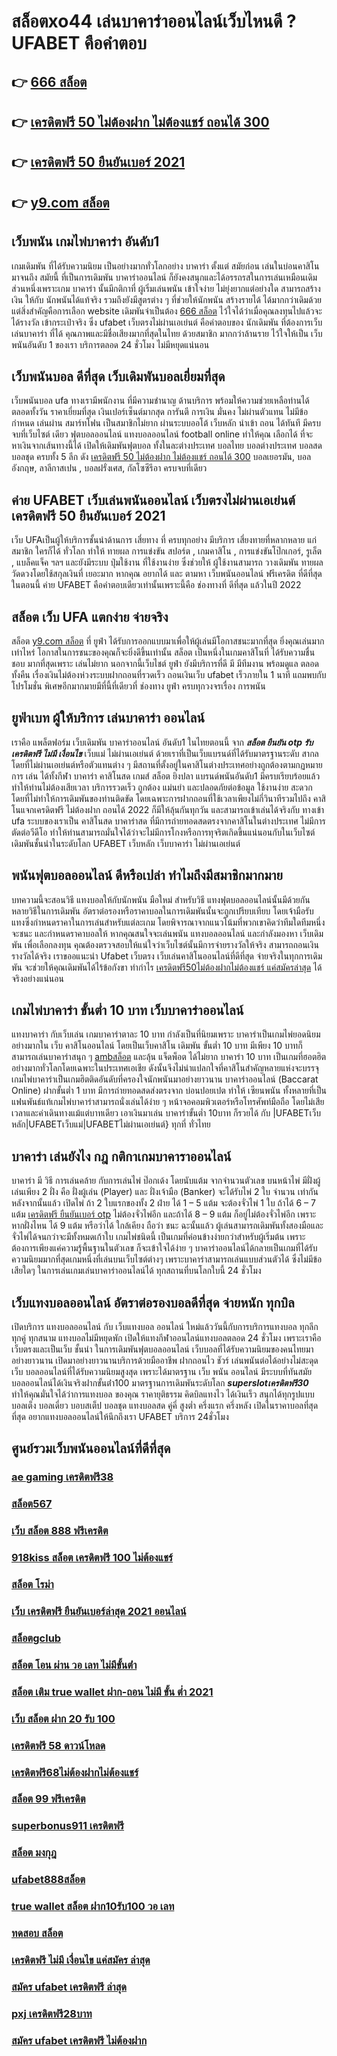 # สล็อตxo44 เล่นบาคาร่าออนไลน์เว็บไหนดี ? UFABET คือคำตอบ

## 👉 [666 สล็อต](https://mabet.net/register/)
## 👉 [เครดิตฟรี 50 ไม่ต้องฝาก ไม่ต้องแชร์ ถอนได้ 300](https://mabet.net/credit-free-new/)
## 👉 [เครดิตฟรี 50 ยืนยันเบอร์ 2021](https://mabet.net/credit-free-100/)
## 👉 [y9.com สล็อต](https://member.mabet.net/?action=login)

## เว็บพนัน  เกมไพ่บาคาร่า  อันดับ1

เกมเดิมพัน ที่ได้รับความนิยม เป็นอย่างมากทั่วโลกอย่าง  บาคาร่า ตั้งแต่ สมัยก่อน เล่นในบ่อนคาสิโนมาจนถึง สมัยนี้ ที่เป็นการเดิมพัน บาคาร่าออนไลน์ ก็ยังคงสนุกและได้อรรถรสในการเล่นเหมือนเดิม ส่วนหนึ่งเพราะเกม บาคาร่า นั้นมีกติกาที่ ผู้เริ่มเล่นพนัน  เข้าใจง่าย ไม่ยุ่งยากแต่อย่างใด  สามารถสร้างเงิน ให้กับ นักพนันได้แท้จริง รวมถึงยังมีสูตรต่าง ๆ ที่ช่วยให้นักพนัน  สร้างรายได้ ได้มากกว่าเดิมด้วย แต่สิ่งสำคัญคือการเลือก website เดิมพันจำเป็นต้อง [666 สล็อต](https://mabet.net/credit-free-new/) ไว้ใจได้ว่าเมื่อคุณลงทุนไปแล้วจะได้รางวัล เข้ากระเป๋าจริง ซึ่ง  ufabet เว็บตรงไม่ผ่านเอเย่นต์  คือคำตอบของ นักเดิมพัน ที่ต้องการเว็บเล่นบาคาร่า ที่ได้ คุณภาพและมีชื่อเสียงมากที่สุดในไทย ด้วยสมาชิก มากกว่าล้านราย ไว้ใจให้เป็น เว็บพนันอันดับ 1 ของเรา บริการตลอด 24 ชั่วโมง ไม่มีหยุดแน่นอน

## เว็บพนันบอล ดีที่สุด เว็บเดิมพันบอลเยี่ยมที่สุด

 เว็บพนันบอล   ufa ทางเรามีพนักงาน  ที่มีความชำนาญ ด้านบริการ พร้อมให้ความช่วยเหลือท่านได้  ตลอดทั้งวัน   ราคาเยี่ยมที่สุด   เงินเปอร์เซ็นต์มากสุด การันตี  การเงิน  มั่นคง  ไม่ผ่านตัวแทน  ไม่มีข้อกำหนด   เล่นผ่าน สมาร์ทโฟน   เป็นสมาชิกไม่ยาก ผ่านระบบออโต้  เว็บหลัก   นำเข้า  ถอน ได้ทันที  มีครบจบที่เว็บไซต์  เดียว ฟุตบอลออนไลน์ แทงบอลออนไลน์ football online ทำให้คุณ เลือกได้ ที่จะหาเงินจากเส้นทางนี้ได้ เปิดให้เดิมพันฟุตบอล  ทั้งในละต่างประเทศ บอลไทย  บอลต่างประเทศ บอลสด  บอลชุด  ครบทั้ง 5 ลีก ดัง [เครดิตฟรี 50 ไม่ต้องฝาก ไม่ต้องแชร์ ถอนได้ 300](https://mabet.net/credit-free-100/)  บอลเยอรมัน,  บอลอังกฤษ, ลาลีกาสเปน ,  บอลฝรั่งเศส, กัลโซซีรีอา  ครบจบที่เดียว

## ค่าย UFABET  เว็บเล่นพนันออนไลน์ เว็บตรงไม่ผ่านเอเย่นต์ **เครดิตฟรี 50 ยืนยันเบอร์ 2021**   

เว็บ UFAเป็นผู้ให้บริการชั้นนำด้านการ เสี่ยทาง ที่ ครบทุกอย่าง มีบริการ เสี่ยงทายที่หลากหลาย แก่ สมาชิก ใครก็ได้ ทั่วโลก  ทำให้  ทายผล การแข่งขัน สปอร์ต , เกมคาสิโน , การแข่งขันโป๊กเกอร์, รูเล็ต , แบล็คแจ็ค  ฯลฯ และยังมีระบบ  ปุ่มใช้งาน ที่ใช้งานง่าย ซึ่งช่วยให้ ผู้ใช้งานสามารถ วางเดิมพัน ทายผล วัดดวงโดยใช้สกุลเงินที่ เยอะมาก หากคุณ  อยากได้  และ  ตามหา  เว็บพนันออนไลน์ ฟรีเครดิต  ที่ดีที่สุดในตอนนี้ ค่าย UFABET  คือคำตอบเดียวเท่านั้นเพราะนี้คือ ช่องทางที่ ดีที่สุด แล้วในปี 2022

## สล็อต  เว็บ UFA แตกง่าย จ่ายจริง

สล็อต [y9.com สล็อต](https://bio.link/tisawago) ที่  ยูฟ่า  ได้รับการออกแบบมาเพื่อให้ผู้เล่นมีโอกาสชนะมากที่สุด ยิ่งคุณเล่นมากเท่าไหร่ โอกาสในการชนะของคุณก็จะยิ่งดีขึ้นเท่านั้น สล็อต เป็นหนึ่งในเกมคาสิโนที่ ได้รับความชื่นชอบ มากที่สุดเพราะ เล่นไม่ยาก  นอกจากนี้เว็บไชต์  ยูฟ่า ยังมีบริการที่ดี มี มีทีมงาน พร้อมดูแล ตลอดทั้งคืน  เรื่องเงินไม่ต้องห่วงระบบฝากถอนที่รวดเร็ว    ถอนเงินเว็บ ufabet  เร็วภายใน 1 นาที แถมพบกับ โปรโมชั่น  พิเศษอีกมากมายมีที่นี้ที่เดียวที่ ช่องทาง ยูฟ่า  ครบทุกวงจรเรื่อง การพนัน 


##  ยูฟ่าเบท  ผู้ให้บริการ เล่นบาคาร่า ออนไลน์

เราคือ แพล็ตฟอร์ม เว็บเดิมพัน บาคาร่าออนไลน์ อันดับ1 ในไทยตอนนี้ จาก ***สล็อต ยืนยัน otp รับเครดิตฟรี ไม่มี เงื่อนไข*** เว็บแม่  ไม่ผ่านเอเย่นต์ ด้วยเราที่เป็นเว็บแบรนด์ที่ได้รับมาตรฐานระดับ สากล โดยที่ไม่ผ่านเอเย่นต์หรือตัวแทนต่าง ๆ มีสถานที่ตั้งอยู่ในคาสิโนต่างประเทศอย่างถูกต้องตามกฏหมาย การ  เล่น  ได้ทั้งกีฬา บาคาร่า คาสิโนสด เกมส์ สล็อต ยิงปลา แบรนด์พนันอันดับ1 มีครบเรียบร้อยแล้ว ทำให้ท่านไม่ต้องเสียเวลา บริการรวดเร็ว ถูกต้อง แม่นยำ และปลอดภัยต่อข้อมูล ใช้งานง่าย สะดวก โดยที่ไม่ทำให้การเดิมพันของท่านติดขัด โดยเฉพาะการฝากถอนที่ใช้เวลาเพียงไม่กี่วินาทีรวมไปถึง คาสิโนแจกเครดิตฟรี ไม่ต้องฝาก ถอนได้ 2022 ก็มีให้ลุ้นกันทุกวัน และสามารถเข้าเล่นได้จริงกับ  ทางเข้า ufa  ระบบของเราเป็น คาสิโนสด บาคาร่าสด ที่มีการถ่ายทอดสดตรงจากคาสิโนในต่างประเทศ ไม่มีการตัดต่อวีดีโอ ทำให้ท่านสามารถมั่นใจได้ว่าจะไม่มีการโกงหรือการทุจริตเกิดขึ้นแน่นอนกับในเว็บไซต์เดิมพันชั้นนำในระดับโลก UFABET เว็บหลัก เว็บบาคาร่า ไม่ผ่านเอเย่นต์


##  พนันฟุตบอลออนไลน์   ดีหรือเปล่า ทำไมถึงมีสมาชิกมากมาย

บทความนี้จะสอนวิธี  แทงบอลให้กับนักพนัน  มือใหม่ สำหรับวิธี แทงฟุตบอลออนไลน์นั้นมีด้วยกันหลายวิธีในการเดิมพัน  อัตราต่อรองหรือราคาบอลในการเดิมพันนั้นจะถูกเปรียบเทียบ โดยเจ้ามือรับแทงซึ่งกำหนดราคาในการเล่นสำหรับแต่ละเกม โดยพิจารณาจากแนวโน้มที่พวกเขาคิดว่าทีมใดทีมหนึ่งจะชนะ และกำหนดราคาบอลให้ หากคุณสนใจจะเล่นพนัน แทงบอลออนไลน์ และกำลังมองหา เว็บเดิมพัน เพื่อเลือกลงทุน คุณต้องตรวจสอบให้แน่ใจว่าเว็บไซต์นั้นมีการจ่ายรางวัลให้จริง สามารถถอนเงินรางวัลได้จริง เราขออแนะนำ Ufabet เว็บตรง  เว็บเล่นคาสิโนออนไลน์ที่ดีที่สุด  จ่ายจริงในทุกการเดิมพัน จะช่วยให้คุณเดิมพันได้ไร้ข้อกังขา  ทำกำไร [เครดิตฟรี50ไม่ต้องฝากไม่ต้องแชร์ แค่สมัครล่าสุด](https://mabet.net/credit-free-50/) ได้จริงอย่างแน่นอน

##  เกมไพ่บาคาร่า ขั้นต่ำ 10 บาท เว็บบาคาร่าออนไลน์ 

แทงบาคาร่า กับเว็บเล่น เกมบาคาร่าตาละ 10 บาท กำลังเป็นที่นิยมเพราะ บาคาร่าเป็นเกมไพ่ยอดนิยมอย่างมากใน เว็บ คาสิโนออนไลน์ โดยเป็นเว็บคาสิโน เดิมพัน ขั้นต่ำ 10 บาท มีเพียง 10 บาทก็สามารถเล่นบาคาร่าสนุก ๆ [ambสล็อต](https://mabet.net/pg-slot-credit-free/) และลุ้น  แจ็ดพ็อต  ได้ไม่ยาก บาคาร่า 10 บาท เป็นเกมที่ฮอตฮิตอย่างมากทั่วโลกโดยเฉพาะในประเทศเอเชีย ดังนั้นจึงไม่น่าแปลกใจที่คาสิโนสำคัญหลายแห่งจะบรรจุเกมไพ่บาคาร่าเป็นเกมฮิตติดอันดับที่ครองใจนักพนันมาอย่างยาวนาน บาคาร่าออนไลน์ (Baccarat Online)   ฝากขั้นต่ำ 1 บาท  มีการถ่ายทอดสดส่งตรงจาก  บ่อนปอยเปต ทำให้ เซียนพนัน  ทั้งหลายที่เป็นแฟนพันธ์แท้เกมไพ่บาคาร่าสามารถนั่งเล่นได้ง่าย ๆ หน้าจอคอมพิวเตอร์หรือโทรศัพท์มือถือ โดยไม่เสียเวลาและค่าเดินทางแม้แต่บาทเดียว เอาเงินมาเล่น บาคาร่าขั้นต่ำ 10บาท ก็รวยได้ กับ |UFABETเว็บหลัก|UFABETเว็บแม่|UFABETไม่ผ่านเอเย่นต์} ทุกที่ ทั่วไทย


## บาคาร่า เล่นยังไง กฎ กติกาเกมบาคาราออนไลน์

บาคาร่า มี  วิธี  การเล่นคล้าย กับการเล่นไพ่ ป๊อกเด้ง โดยนับแต้ม จากจำนวนตัวเลข บนหน้าไพ่ มีฝั่งผู้เล่นเพียง 2 ฝั่ง คือ ฝั่งผู้เล่น (Player)  และ ฝั่งเจ้ามือ (Banker) จะได้รับไพ่ 2 ใบ จำนวน เท่ากัน  หลังจากนั้นแล้ว  เปิดไพ่ ถ้า 2 ใบแรกของทั้ง 2 ฝ่าย ได้ 1 – 5 แต้ม จะต้องจั่วไพ่ 1 ใบ ถ้าได้ 6 – 7 แต้ม [เครดิตฟรี ยืนยันเบอร์ otp](https://mabet.net/) ไม่ต้องจั่วไพ่อีก  และถ้าได้ 8 – 9 แต้ม ก็อยู่ไม่ต้องจั่วไพ่อีก เพราะหากฝั่งไหน ได้ 9 แต้ม หรือว่าได้ ใกล้เคียง ถือว่า ชนะ  ฉะนั้นแล้ว ผู้เล่นสามารถเดิมพันทั้งสองมือและจั่วไพ่ได้จนกว่าจะมีทั้งหมดเก้าใบ  เกมไพ่ชนิดนี้  เป็นเกมที่ค่อนข้างง่ายกว่าสำหรับผู้เริ่มต้น เพราะต้องการเพียงแค่ความรู้พื้นฐานในตัวเลข ก็จะเข้าใจได้ง่าย ๆ บาคาร่าออนไลน์ได้กลายเป็นเกมที่ได้รับความนิยมมากที่สุดเกมหนึ่งที่เล่นบนเว็บไซต์ต่างๆ เพราะบาคาร่าสามารถเล่นแบบส่วนตัวได้ ซึ่งไม่มีข้อเสียใดๆ ในการเล่นเกมเล่นบาคาร่าออนไลน์ได้  ทุกสถานที่บนโลกใบนี้  24 ชั่วโมง

## เว็บแทงบอลออนไลน์  อัตราต่อรองบอลดีที่สุด จ่ายหนัก ทุกบิล

เปิดบริการ แทงบอลออนไลน์ กับ  เว็บแทงบอล ออนไลน์
ใหม่แล้ววันนี้กับการบริการแทงบอล ทุกลีก ทุกคู่ ทุกสนาม แทงบอลไม่มีหยุดพัก เปิดให้แทงกีฬาออนไลน์แทงบอลตลอด 24 ชั่วโมง เพราะเราคือ เว็บตรงและเป็นเว็บ ชั้นนำ ในการเดิมพันฟุตบอลออนไลน์ เว็บบอลที่ได้รับความนิยมของคนไทยมาอย่างยาวนาน เปิดมาอย่างยาวนานบริการด้วยมืออาชีพ ฝากถอนไว ชัวร์ เล่นพนันต่อได้อย่างไม่สะดุด เว็บ บอลออนไลน์ที่ได้รับความนิยมสูงสุด เพราะได้มาตรฐาน เว็บ พนัน ออนไลน์ มีระบบที่ทันสมัย บอลออนไลน์ได้เงินจริงฝากขั้นต่ํา100 มาตรฐานการเดิมพันระดับโลก ***superslotเครดิตฟรี30*** ทำให้คุณมั่นใจได้ว่าการแทงบอล ของคุณ ราคายุติธรรม  คิดบิลแทงไว ได้เงินเร็ว  สนุกได้ทุกรูปแบบ บอลเต็ง บอลเดี่ยว บอบสเต็ป บอลชุด แทงบอลสด คู่คี่ สูงต่ำ ครึ่งแรก ครึ่งหลัง เปิดในราคาบอลที่สุดที่สุด อยากแทงบอลออนไลน์ให้นึกถึงเรา UFABET บริการ 24ชั่วโมง 


## ศูนย์รวมเว็บพนันออนไลน์ที่ดีที่สุด

### [ae gaming เครดิตฟรี38](https://atom.io/themes/MABET.net%20โบนัสเยอะที่สุด%20เครดิตฟรี%2020กดรับเอง%20008%20สล็อต%20ฝาก%2020%20รับ%20100%20แตกหนัก)
### [สล็อต567](https://atom.io/themes/MABET.net%20โบนัสเยอะที่สุด%20superslot%20เครดิตฟรี%2050%20รับ%20otp%20008%20สล็อต%20ฝาก%2020%20รับ%20100%20แตกหนัก)
### [เว็บ สล็อต 888 ฟรีเครดิต](https://atom.io/themes/MABET.net%20โบนัสเยอะที่สุด%20บาคาร่า1688เครดิตฟรี%20008%20สล็อต%20ฝาก%2020%20รับ%20100%20แตกหนัก)
### [918kiss สล็อต เครดิตฟรี 100 ไม่ต้องแชร์](https://atom.io/themes/MABET.net%20โบนัสเยอะที่สุด%20ufabet168%20สล็อต%20008%20สล็อต%20ฝาก%2020%20รับ%20100%20แตกหนัก)
### [สล็อต โรม่า](https://atom.io/themes/MABET.net%20โบนัสเยอะที่สุด%20สล็อตxo%20777%20008%20สล็อต%20ฝาก%2020%20รับ%20100%20แตกหนัก)
### [เว็บ เครดิตฟรี ยืนยันเบอร์ล่าสุด 2021 ออนไลน์](https://atom.io/themes/MABET.net%20โบนัสเยอะที่สุด%20สล็อต%20555%20008%20สล็อต%20ฝาก%2020%20รับ%20100%20แตกหนัก)
### [สล็อตgclub](https://atom.io/themes/MABET.net%20โบนัสเยอะที่สุด%20สล็อต%20888%20ฟรีเครดิต%20100%20008%20สล็อต%20ฝาก%2020%20รับ%20100%20แตกหนัก)
### [สล็อต โอน ผ่าน วอ เลท ไม่มีขั้นต่ํา](https://atom.io/themes/MABET.net%20โบนัสเยอะที่สุด%20mgm99winสล็อต%20008%20สล็อต%20ฝาก%2020%20รับ%20100%20แตกหนัก)
### [สล็อต เติม true wallet ฝาก-ถอน ไม่มี ขั้น ต่ำ 2021](https://atom.io/themes/MABET.net%20โบนัสเยอะที่สุด%20เครดิตฟรี%20100%20ไม่ต้องทำกิจกรรม%20008%20สล็อต%20ฝาก%2020%20รับ%20100%20แตกหนัก)
### [เว็บ สล็อต ฝาก 20 รับ 100](https://atom.io/themes/MABET.net%20โบนัสเยอะที่สุด%20สล็อต%20เว็บตรงไม่ผ่านเอเย่นต์ไม่มีขั้นต่ํา%20วอเลท%20008%20สล็อต%20ฝาก%2020%20รับ%20100%20แตกหนัก)
### [เครดิตฟรี 58 ดาวน์โหลด](https://atom.io/themes/MABET.net%20โบนัสเยอะที่สุด%20spinix%20เครดิตฟรี%2050%20008%20สล็อต%20ฝาก%2020%20รับ%20100%20แตกหนัก)
### [เครดิตฟรี68ไม่ต้องฝากไม่ต้องแชร์](https://atom.io/themes/MABET.net%20โบนัสเยอะที่สุด%20918kiss%20เครดิตฟรี%20100%20008%20สล็อต%20ฝาก%2020%20รับ%20100%20แตกหนัก)
### [สล็อต 99 ฟรีเครดิต](https://atom.io/themes/MABET.net%20โบนัสเยอะที่สุด%20สล็อต35%20008%20สล็อต%20ฝาก%2020%20รับ%20100%20แตกหนัก)
### [superbonus911 เครดิตฟรี](https://atom.io/themes/MABET.net%20โบนัสเยอะที่สุด%20สล็อตpg%20ฝาก20รับ100%20ทํา%20200ถอนได้100%20008%20สล็อต%20ฝาก%2020%20รับ%20100%20แตกหนัก)
### [สล็อต มงกุฎ](https://atom.io/themes/MABET.net%20โบนัสเยอะที่สุด%20สล็อต%20เว็บตรง%20ฝากถอน%20ไม่มี%20ขั้นต่ำ%20008%20สล็อต%20ฝาก%2020%20รับ%20100%20แตกหนัก)
### [ufabet888สล็อต](https://atom.io/themes/MABET.net%20โบนัสเยอะที่สุด%20สล็อต777คาสิโนออนไลน์%20008%20สล็อต%20ฝาก%2020%20รับ%20100%20แตกหนัก)
### [true wallet สล็อต ฝาก10รับ100 วอ เลท](https://atom.io/themes/MABET.net%20โบนัสเยอะที่สุด%20ทางเข้าwwluck%20เครดิตฟรี%20150%20บาท%20008%20สล็อต%20ฝาก%2020%20รับ%20100%20แตกหนัก)
### [ทดสอบ สล็อต](https://atom.io/themes/MABET.net%20โบนัสเยอะที่สุด%20สล็อตdumbo%20008%20สล็อต%20ฝาก%2020%20รับ%20100%20แตกหนัก)
### [เครดิตฟรี ไม่มี เงื่อนไข แค่สมัคร ล่าสุด](https://atom.io/themes/MABET.net%20โบนัสเยอะที่สุด%20noname%20เครดิตฟรี%20008%20สล็อต%20ฝาก%2020%20รับ%20100%20แตกหนัก)
### [สมัคร ufabet เครดิตฟรี ล่าสุด](https://atom.io/themes/MABET.net%20โบนัสเยอะที่สุด%20สล็อต%20ฝาก%2050%20รับ%20100%20ถอนไม่อั้นpg%20008%20สล็อต%20ฝาก%2020%20รับ%20100%20แตกหนัก)
### [pxj เครดิตฟรี28บาท](https://atom.io/themes/MABET.net%20โบนัสเยอะที่สุด%20เครดิตฟรี%2050%20กดรับเอง%20ยืนยันเบอร์%20008%20สล็อต%20ฝาก%2020%20รับ%20100%20แตกหนัก)
### [สมัคร ufabet เครดิตฟรี ไม่ต้องฝาก](https://atom.io/themes/MABET.net%20โบนัสเยอะที่สุด%20m98%20สล็อต%20008%20สล็อต%20ฝาก%2020%20รับ%20100%20แตกหนัก)